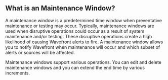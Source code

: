 ## What is an Maintenance Window? 

A maintenance window is a predetermined time window when preventative maintenance or testing may occur. Typically,
maintenance windows are used when disruptive operations could occur as a result of system maintenance and/or testing.
These disruptive operations create a high likelihood of causing Wavefront alerts to fire. A maintenance window
allows you to notify Wavefront when maintenance will occur and which subset of alerts or sources will be affected.

Maintenance windows support various operations. You can edit and delete maintenance windows and you can
extend the end time by various increments.
